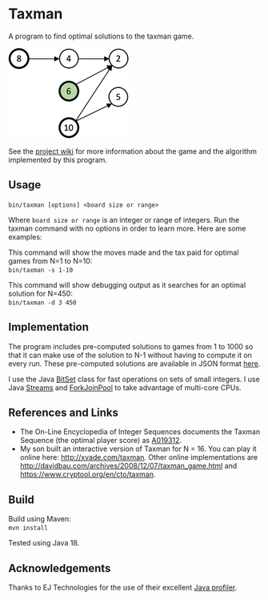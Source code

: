 # Taxman
A program to find optimal solutions to the taxman game.

![game 10 move 3](img/10.3.png)

See the [project wiki](https://github.com/bvchess/taxman/wiki) for more information about the game and the
algorithm implemented by this program.


## Usage
`bin/taxman [options] <board size or range>`  

Where `board size or range` is an integer or range of integers.  Run the taxman command with no options in order to
learn more.  Here are some examples:

This command will show the moves made and the tax paid for optimal games from N=1 to
N=10:  
    `bin/taxman -s 1-10`

This command will show debugging output as it searches for an optimal solution for N=450:  
    `bin/taxman -d 3 450`


## Implementation
The program includes pre-computed solutions to games from 1 to 1000 so that it can make use of the solution to N-1
without having to compute it on every run.  These pre-computed solutions are available in JSON format
[here](src/main/resources/optimal.json).

I use the Java [BitSet](https://docs.oracle.com/en/java/javase/11/docs/api/java.base/java/util/BitSet.html) class for
fast operations on sets of small integers.  I use
Java [Streams](https://docs.oracle.com/en/java/javase/11/docs/api/java.base/java/util/stream/Stream.html)
and [ForkJoinPool](https://docs.oracle.com/en/java/javase/11/docs/api/java.base/java/util/concurrent/ForkJoinPool.html)
to take advantage of multi-core CPUs.

## References and Links
- The On-Line Encyclopedia of Integer Sequences documents the Taxman Sequence (the optimal player score)
as [A019312](https://oeis.org/A019312).
- My son built an interactive version of Taxman for N = 16.  You can play it online here: <http://xvade.com/taxman>.
Other online implementations are <http://davidbau.com/archives/2008/12/07/taxman_game.html> and
<https://www.cryptool.org/en/cto/taxman>.
  
## Build
Build using Maven:  
    `mvn install`  

Tested using Java 18.

## Acknowledgements
Thanks to EJ Technologies for the use of their excellent
[Java profiler](https://www.ej-technologies.com/products/jprofiler/overview.html).

